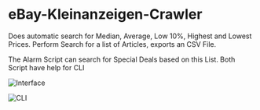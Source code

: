 # eBay-Kleinanzeigen-Crawler
Does automatic search for Median, Average, Low 10%, Highest and Lowest Prices. 
Perform Search for a list of Articles, exports an CSV File. 

The Alarm Script can search for Special Deals based on this List. Both Script have help for CLI 

![Interface](https://i.imgur.com/JEZPiut.png)


![CLI](https://i.imgur.com/CiNSr5Y.png)
